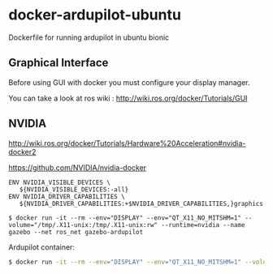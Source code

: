 # docker-ardupilot-ubuntu
Dockerfile for running ardupilot in ubuntu bionic

## Graphical Interface

Before using GUI with docker you must configure your display manager.

You can take a look at ros wiki : http://wiki.ros.org/docker/Tutorials/GUI

## NVIDIA

http://wiki.ros.org/docker/Tutorials/Hardware%20Acceleration#nvidia-docker2

https://github.com/NVIDIA/nvidia-docker

```
ENV NVIDIA_VISIBLE_DEVICES \
   ${NVIDIA_VISIBLE_DEVICES:-all}
ENV NVIDIA_DRIVER_CAPABILITIES \
   ${NVIDIA_DRIVER_CAPABILITIES:+$NVIDIA_DRIVER_CAPABILITIES,}graphics
```

```
$ docker run -it --rm --env="DISPLAY" --env="QT_X11_NO_MITSHM=1" --volume="/tmp/.X11-unix:/tmp/.X11-unix:rw" --runtime=nvidia --name gazebo --net ros_net gazebo-ardupilot
```

Ardupilot container:
```bash
$ docker run -it --rm --env="DISPLAY" --env="QT_X11_NO_MITSHM=1" --volume="/tmp/.X11-unix:/tmp/.X11-unix:rw" --name ardupilot --net ros_net rezenders/ardupilot-ubuntu sim_vehicle.py -v ArduCopter --console --map -L UFSC --out mavros:14551
```
